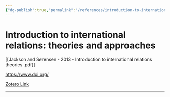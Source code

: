 ```yaml
---
{"dg-publish":true,"permalink":"/references/introduction-to-international-relations-theories-and-approaches-by-robert-h-jackson-georg-sorensen-2012/","title":"Introduction to international relations: theories and approaches"}
---
```


# Introduction to international relations: theories and approaches


[[Jackson and Sørensen - 2013 - Introduction to international relations theories .pdf]]

https://www.doi.org/

[Zotero Link](zotero://select/items/@Jackson(2013)IntroductionInternationalRelationsa)

---


